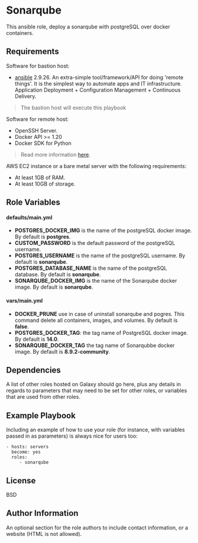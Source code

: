 Sonarqube
=========

This ansible role, deploy a sonarqube with postgreSQL over docker containers.

Requirements
------------

Software for bastion host:
* [ansible](https://www.ansible.com/) 2.9.26. An extra-simple tool/framework/API for doing 'remote things'.  It is the simplest way to automate apps and IT infrastructure.  Application Deployment + Configuration Management + Continuous Delivery.
> The bastion host will execute this playbook

Software for remote host:
* OpenSSH Server.
* Docker API >= 1.20
* Docker SDK for Python
> Read more information [here](https://docs.ansible.com/ansible/2.9/modules/docker_container_module.html).

AWS EC2 instance or a bare metal server with the following requirements:
* At least 1GB of RAM.
* At least 10GB of storage.

Role Variables
--------------

#### defaults/main.yml
* **POSTGRES_DOCKER_IMG** is the name of the postgreSQL docker image. By default is **postgres**.
* **CUSTOM_PASSWORD** is the default password of the postgreSQL username.
* **POSTGRES_USERNAME** is the name of the postgreSQL username. By default is **sonarqube**.
* **POSTGRES_DATABASE_NAME** is the name of the postgreSQL database. By default is **sonarqube**.
* **SONARQUBE_DOCKER_IMG** is the name of the Sonarqube docker image. By default is **sonarqube**.

#### vars/main.yml
* **DOCKER_PRUNE** use in case of uninstall sonarqube and pogres. This command delete all containers, images, and volumes. By default is **false**.
* **POSTGRES_DOCKER_TAG**: the tag name of PostgreSQL docker image. By default is **14.0**.
* **SONARQUBE_DOCKER_TAG** the tag name of Sonarqubbe docker image. By default is **8.9.2-community**.

Dependencies
------------

A list of other roles hosted on Galaxy should go here, plus any details in regards to parameters that may need to be set for other roles, or variables that are used from other roles.

Example Playbook
----------------

Including an example of how to use your role (for instance, with variables passed in as parameters) is always nice for users too:

    - hosts: servers
      become: yes
      roles:
         - sonarqube

License
-------

BSD

Author Information
------------------

An optional section for the role authors to include contact information, or a website (HTML is not allowed).
